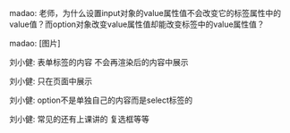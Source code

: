 madao:
老师，为什么设置input对象的value属性值不会改变它的标签属性中的value值？而option对象改变value属性值却能改变标签中的value属性值？

madao:
[图片]

刘小健:
表单标签的内容  不会再渲染后的内容中展示

刘小健:
只在页面中展示

刘小健:
option不是单独自己的内容而是select标签的

刘小健:
常见的还有上课讲的  复选框等等